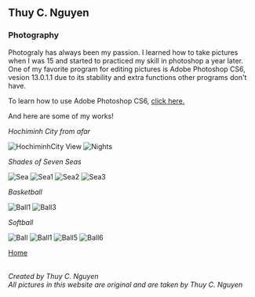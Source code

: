 ## Thuy C. Nguyen
### Photography

Photograly has always been my passion. I learned how to take pictures when I was 15 and started to practiced my skill in photoshop a year later. One of my favorite program for editing pictures is Adobe Photoshop CS6, vesion 13.0.1.1 due to its stability and extra functions other programs don't have. 

To learn how to use Adobe Photoshop CS6, <a href="https://www.youtube.com/watch?v=OjRqZiAgoHo">click here.</a>

And here are some of my works!
<br>
<p><i>Hochiminh City from afar</i></p>
<img src="https://scontent-sjc2-1.xx.fbcdn.net/v/t1.0-0/cp0/e15/q65/s320x320/483742_481168405284363_290820780_n.jpg?efg=eyJpIjoiYiJ9&oh=f9eb41e566ab78b3576bd3f7a9cd27eb&oe=5A9B2F70" alt="HochiminhCity View">
<img src="https://scontent-sjc2-1.xx.fbcdn.net/v/t1.0-0/cp0/e15/q65/s320x320/578287_476284469106090_1477542420_n.jpg?efg=eyJpIjoiYiJ9&oh=c2bebeadc2d0864c80e737a3461de9f4&oe=5AABCAFC" alt="Nights">
<p><i>Shades of Seven Seas</i></p>
<img src="https://scontent-sjc2-1.xx.fbcdn.net/v/t1.0-0/cp0/e15/q65/s320x320/21558908_1573448019389724_8416027381819823896_n.jpg?efg=eyJpIjoiYiJ9&oh=82e5a124ac2505af3412fd1f6cc786d8&oe=5AABBC70" alt="Sea">
<img src="https://scontent-sjc2-1.xx.fbcdn.net/v/t1.0-0/cp0/e15/q65/s320x320/22089617_1583915701676289_8183535366046408069_n.jpg?efg=eyJpIjoiYiJ9&oh=a23cc7056c66a832280fd0ca459c89d7&oe=5A93F8A9" alt="Sea1">
<img src="https://scontent-sjc2-1.xx.fbcdn.net/v/t1.0-0/cp0/e15/q65/p240x240/17523606_1412251038842757_5971348772508217509_n.jpg?efg=eyJpIjoiYiJ9&oh=ea3925de1f70a29177d4f75ecd5ab836&oe=5A9B7474" alt="Sea2">
<img src="https://scontent-sjc2-1.xx.fbcdn.net/v/t1.0-0/cp0/e15/q65/p240x240/22365273_1591542144246978_7261852661543863680_n.jpg?efg=eyJpIjoiYiJ9&oh=67ba1f2b5c6c32d3caaaaaa339e90f44&oe=5A9C8440" alt="Sea3">
<p><i>Basketball</i></p>
<img src="https://scontent-sjc2-1.xx.fbcdn.net/v/t1.0-0/cp0/e15/q65/p320x320/10929088_825901054144428_2930555058320301766_n.jpg?efg=eyJpIjoiYiJ9&oh=5594419bb4e6720831f300165f7b2f4e&oe=5A9A6903" alt="Ball1">
<img src="https://scontent-sjc2-1.xx.fbcdn.net/v/t1.0-0/cp0/e15/q65/p320x320/10930853_825902890810911_8877551920385670904_n.jpg?efg=eyJpIjoiYiJ9&oh=722e0218502fcdaea244df55a0b32103&oe=5A9FE907" alt="Ball3">
<p><i>Softball</i></p>
<img src="https://scontent-sjc2-1.xx.fbcdn.net/v/t1.0-0/cp0/e15/q65/s320x320/10298902_671992236201978_1483820563477615629_n.jpg?efg=eyJpIjoiYiJ9&oh=6000b9b4448013b56ec21e8c52ab602f&oe=5AA6122E" alt="Ball">
<img src="https://scontent-sjc2-1.xx.fbcdn.net/v/t1.0-0/cp0/e15/q65/s320x320/10256957_678809478853587_2460493448227061996_n.jpg?efg=eyJpIjoiYiJ9&oh=524bf8bced35b58b5f066631471fc4bc&oe=5AA4E9D5" alt="Ball1">
<img src="https://scontent-sjc2-1.xx.fbcdn.net/v/t1.0-0/cp0/e15/q65/s320x320/11205048_1081769781890886_6913068544070921216_n.jpg?efg=eyJpIjoiYiJ9&oh=15077a65b379f17d98fed2901294e982&oe=5AAF0858" alt="Ball5">
<img src="https://scontent-sjc2-1.xx.fbcdn.net/v/t1.0-0/cp0/e15/q65/s320x320/12670668_1081770715224126_7031455679406153906_n.jpg?efg=eyJpIjoiYiJ9&oh=e5890a1253bdbb29e0812c11fc8bf968&oe=5AA28FC0" alt="Ball6">

<br>

<a href="https://tweecongnguyen.github.io/index">Home</a> 
<br>
<br>
<address>
Created by Thuy C. Nguyen<br>
All pictures in this website are original and are taken by Thuy C. Nguyen<br>
</address>
